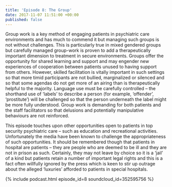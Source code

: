 ```yaml
---
title: 'Episode 8: The Group'
date: 2017-11-07 11:51:00 +00:00
published: false
---
```


Group work is a key method of engaging patients in psychiatric care environments and has much to commend it but managing such groups is not without challenges.  This is particularly true in mixed gendered groups but carefully managed group-work is proven to add a therapeutically important dimension to treatment in secure environments.  Groups offer the opportunity for shared learning and support and may engender new experiences of cooperation between patients unused to having support from others. However, skilled facilitation is vitally important in such settings so that more timid participants are not bullied, marginalized or silenced and so that some agendas do not get more of an airing than is therapeutically helpful to the majority.  Language use must be carefully controlled – the shorthand use of ‘labels’ to describe a person (for example, ‘offender’, ‘prostitute’) will be challenged so that the person underneath the label might be more fully understood.  Group work is demanding for both patients and the staff facilitators so that delusions and potentially manipulative behaviours are not reinforced.  

This episode touches upon other opportunities open to patients in top security psychiatric care – such as education and recreational activities.  Unfortunately the media have been known to challenge the appropriateness of such opportunities.  It should be remembered though that patients in hospital are patients – they are people who are deemed to be ill and they are not in prison as such.  Certainly, they may not leave by choice so it is a ‘jail’ of a kind but patients retain a number of important legal rights and this is a fact often willfully ignored by the press which is keen to stir up outrage about the alleged ‘luxuries’ afforded to patients in special hospitals.  

{% include podcast.html episode_id=8 soundcloud_id=352595756 %}